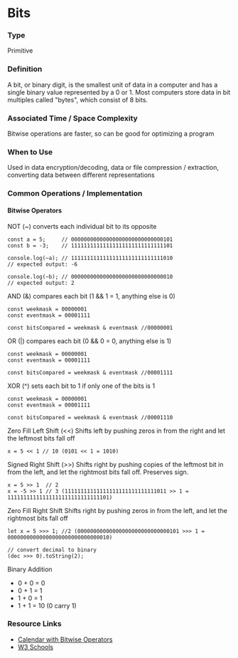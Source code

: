 # Bits

### Type
Primitive

### Definition
A bit, or binary digit, is the smallest unit of data in a computer and has a single binary value represented by a 0 or 1. Most computers store data in bit multiples called "bytes", which consist of 8 bits.

### Associated Time / Space Complexity
Bitwise operations are faster, so can be good for optimizing a program

### When to Use
Used in data encryption/decoding, data or file compression / extraction, converting data between different representations

### Common Operations / Implementation
#### Bitwise Operators
NOT (~) converts each individual bit to its opposite
```
const a = 5;     // 00000000000000000000000000000101
const b = -3;    // 11111111111111111111111111111101

console.log(~a); // 11111111111111111111111111111010
// expected output: -6

console.log(~b); // 00000000000000000000000000000010
// expected output: 2
```

AND (&) compares each bit (1 && 1 = 1, anything else is 0)
```
const weekmask = 00000001
const eventmask = 00001111

const bitsCompared = weekmask & eventmask //00000001
```

OR (|) compares each bit (0 && 0 = 0, anything else is 1)
```
const weekmask = 00000001
const eventmask = 00001111

const bitsCompared = weekmask & eventmask //00001111
```

XOR (^) sets each bit to 1 if only one of the bits is 1
```
const weekmask = 00000001
const eventmask = 00001111

const bitsCompared = weekmask & eventmask //00001110
```

Zero Fill Left Shift (<<)
Shifts left by pushing zeros in from the right and let the leftmost bits fall off
```
x = 5 << 1 // 10 (0101 << 1 = 1010)
```

Signed Right Shift (>>)
Shifts right by pushing copies of the leftmost bit in from the left, and let the rightmost bits fall off. Preserves sign.
```
x = 5 >> 1  // 2 
x = -5 >> 1 // 3 (11111111111111111111111111111011 >> 1 = 11111111111111111111111111111101)
```

Zero Fill Right Shift
Shifts right by pushing zeros in from the left, and let the rightmost bits fall off
```
let x = 5 >>> 1; //2 (00000000000000000000000000000101 >>> 1 = 00000000000000000000000000000010)

// convert decimal to binary
(dec >>> 0).toString(2);
```

Binary Addition
* 0 + 0 = 0
* 0 + 1 = 1
* 1 + 0 = 1
* 1 + 1 = 10 (0 carry 1)

### Resource Links
* [Calendar with Bitwise Operators](https://snook.ca/archives/javascript/creative-use-bitwise-operators)
* [W3 Schools](https://www.w3schools.com/js/js_bitwise.asp)

